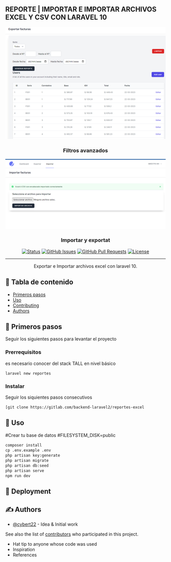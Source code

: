 ## REPORTE | IMPORTAR E IMPORTAR ARCHIVOS EXCEL Y CSV CON LARAVEL 10

<p align="center">
  <a href="" rel="noopener">
 <img width=800px  src="/filtros.png" alt="Project logo"></a>
</p>

<h3 align="center">Filtros avanzados</h3>
<p align="center">
  <a href="" rel="noopener">
 <img width=800px  src="/importar.png" alt="Project logo"></a>
</p>

<h3 align="center">Importar y exportat</h3>

<div align="center">

[![Status](https://img.shields.io/badge/status-active-success.svg)]()
[![GitHub Issues](https://img.shields.io/github/issues/kylelobo/The-Documentation-Compendium.svg)](https://github.com/kylelobo/The-Documentation-Compendium/issues)
[![GitHub Pull Requests](https://img.shields.io/github/issues-pr/kylelobo/The-Documentation-Compendium.svg)](https://github.com/kylelobo/The-Documentation-Compendium/pulls)
[![License](https://img.shields.io/badge/license-MIT-blue.svg)](/LICENSE)

</div>

---

<p align="center"> Exportar e Importar archivos excel con laravel 10.
    <br>
</p>

## 📝 Tabla de contenido

-   [Primeros pasos](#getting_started)
-   [Uso](#usage)
-   [Contributing](../CONTRIBUTING.md)
-   [Authors](#authors)

## 🏁 Primeros pasos <a name = "getting_started"></a>

Seguir los siguientes pasos para levantar el proyecto

### Prerrequisitos

es necesario conocer del stack TALL en nivel básico

```
laravel new reportes
```

### Instalar

Seguir los siquientes pasos consecutivos

```
[git clone https://gitlab.com/backend-laravel2/reportes-excel
```

## 🎈 Uso <a name="usage"></a>

#Crear tu base de datos
#FILESYSTEM_DISK=public

```
composer install
cp .env.example .env
php artisan key:generate
php artisan migrate
php artisan db:seed
php artisan serve
npm run dev
```

## 🚀 Deployment <a name = "deployment"></a>

## ✍️ Authors <a name = "authors"></a>

-   [@cybert22](https://gitlab.com/cybert22) - Idea & Initial work

See also the list of [contributors](https://github.com/kylelobo/The-Documentation-Compendium/contributors) who participated in this project.

-   Hat tip to anyone whose code was used
-   Inspiration
-   References
